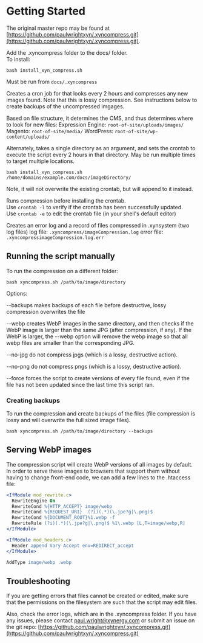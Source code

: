 # Getting Started
The original master repo may be found at [https://github.com/paulwrightxyn/.xyncompress.git](https://github.com/paulwrightxyn/.xyncompress.git).


Add the .xyncompress folder to the docs/ folder.  
To install: 
```
bash install_xyn_compress.sh
```
	
Must be run from `docs/.xyncompress`


Creates a cron job for that looks every 2 hours and compresses any new images found.
Note that this is lossy compression. See instructions below to create backups of 
the uncompressed imgages.

Based on file structure, it determines the CMS, and thus determines where to look for 
new files:
Expression Engine: 		`root-of-site/uploads/images/`
Magento: 	`root-of-site/media/`
WordPress: 	`root-of-site/wp-content/uploads/`
	
Alternately, takes a single directory as an argument, and sets the crontab to execute
the script every 2 hours in that directory.  May be run multiple times to target 
multiple locations.
```
bash install_xyn_compress.sh /home/domains/example.com/docs/imageDirectory/
```
	
Note, it will not overwrite the existing crontab, but will append to it instead.

Runs compression before installing the crontab.  
Use `crontab -l` to verify if the crontab has been successfully updated.  
Use `crontab -e` to edit the crontab file (in your shell's default editor)

Creates an error log and a record of files compressed in .xynsystem (two log files)
	log file: `.xyncompress/imageCompression.log`
	error file: `.xyncompressimageCompression.log.err`

## Running the script manually

To run the compression on a different folder: 
```
bash xyncompress.sh /path/to/image/directory
```

Options: 
 
 --backups makes backups of each file before destructive, lossy compression overwrites the file
 
 --webp creates WebP images in the same directory, and then checks if the WebP image is larger than the same JPG (after compression, if any). If the WebP is larger, the --webp option will remove the webp image so that all webp files are smaller than the corresponding JPG.
 
 --no-jpg do not compress jpgs (which is a lossy, destructive action).
 
 --no-png do not compress pngs (which is a lossy, destructive action).

 --force forces the script to create versions of every file found, even if the file has not been updated since the last time this script ran.

 
### Creating backups
To run the compression and create backups of the files (file compression is lossy and 
will overwrite the full sized image files).
```
bash xyncompress.sh /path/to/image/directory --backups
```

## Serving WebP images 
The compression script will create WebP versions of all images by default. In order 
to serve these images to browsers that support them without having to change 
front-end code, we can add a few lines to the .htaccess file:

```apache
<IfModule mod_rewrite.c>
  RewriteEngine On 
  RewriteCond %{HTTP_ACCEPT} image/webp
  RewriteCond %{REQUEST_URI}  (?i)(.*)(\.jpe?g|\.png)$ 
  RewriteCond %{DOCUMENT_ROOT}%1.webp -f
  RewriteRule (?i)(.*)(\.jpe?g|\.png)$ %1\.webp [L,T=image/webp,R] 
</IfModule>

<IfModule mod_headers.c>
  Header append Vary Accept env=REDIRECT_accept
</IfModule>

AddType image/webp .webp
```

## Troubleshooting

If you are getting errors that files cannot be created or edited, make sure that the 
permissions on the filesystem are such that the script may edit files.

Also, check the error logs, which are in the .xyncompress folder. If you have any issues, 
please contact paul.wright@xynergy.com or submit an issue on the git repo:
[https://github.com/paulwrightxyn/.xyncompress.git](https://github.com/paulwrightxyn/.xyncompress.git)


